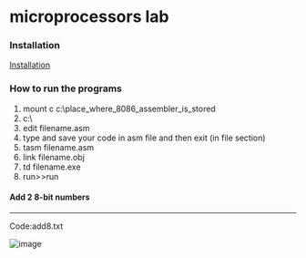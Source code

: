 # microprocessors lab
### Installation
[Installation](https://vintechworld.blogspot.com/2017/10/download-masm-for-windows-7-windows-8-free-windows10.html?m=1)
### How to run the programs
1. mount c c:\place_where_8086_assembler_is_stored
2. c:\
3. edit filename.asm
4. type and save your code in asm file and then exit (in file section)
5. tasm filename.asm
6. link filename.obj
7. td filename.exe
8. run>>run
#### Add 2 8-bit numbers
***
Code:add8.txt

![image](https://github.com/totorolivesalone/microprocessors/assets/129025317/e366e20f-d6c9-4e90-b71f-4c1c17ed2c3d)



